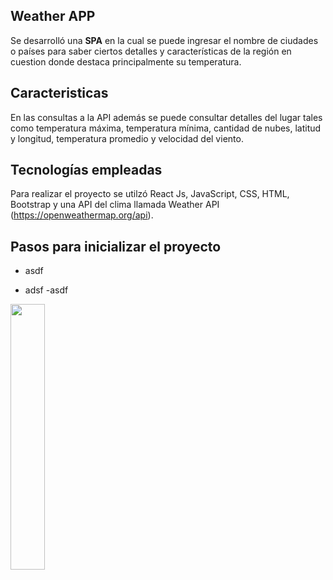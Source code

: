## Weather APP

Se desarrolló una **SPA** en la cual se puede ingresar el nombre de ciudades o países para saber ciertos detalles y características de la región en cuestion donde destaca principalmente su temperatura.

## Caracteristicas

En las consultas a la API además se puede consultar detalles del lugar tales como temperatura máxima, temperatura mínima, cantidad de nubes, latitud y longitud, temperatura promedio y velocidad del viento.

## Tecnologías empleadas

Para realizar el proyecto se utilzó React Js, JavaScript, CSS, HTML, Bootstrap y una API del clima llamada Weather API (https://openweathermap.org/api).

## Pasos para inicializar el proyecto

- asdf
* adsf
-asdf





<img src="https://pbs.twimg.com/media/EiAAHfoU4AADis4?format=jpg&name=small" width="33%">
